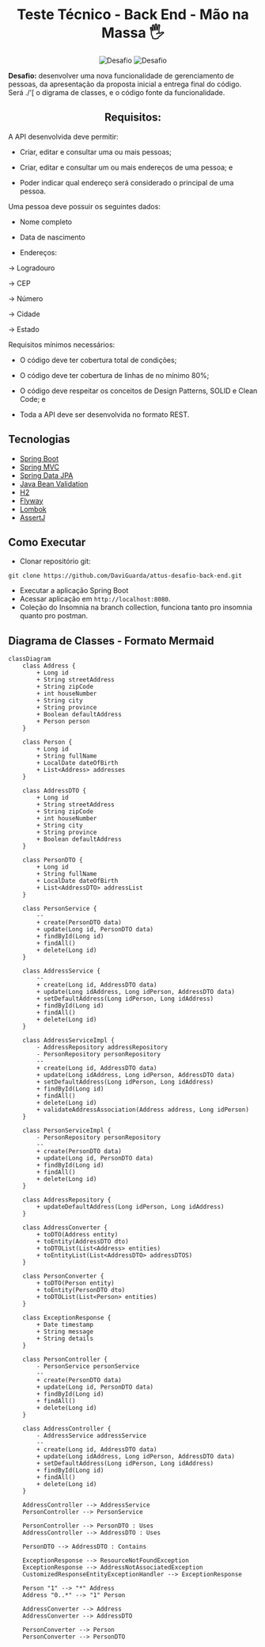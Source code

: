 <h1 align="center">
  Teste Técnico - Back End - Mão na Massa 🖐
</h1>

<p align="center">
  <img src="https://img.shields.io/static/v1?label=GitHub&message=DaviGuarda&color=F45000&labelColor=000000" alt="Desafio" />
 <img src="https://img.shields.io/static/v1?label=Tipo&message=Desafio&color=F45000&labelColor=000000" alt="Desafio" />
</p>

**Desafio:** desenvolver uma nova funcionalidade de gerenciamento de pessoas, da apresentação da proposta inicial a entrega final do código. Será ./’[ o digrama de classes, e o código fonte da funcionalidade.

<h2 align="center">
  Requisitos:
</h2>

A API desenvolvida deve permitir: 

- Criar, editar e consultar uma ou mais pessoas;

- Criar, editar e consultar um ou mais endereços de uma pessoa; e

- Poder indicar qual endereço será considerado o principal de uma pessoa.



Uma pessoa deve possuir os seguintes dados: 

- Nome completo

- Data de nascimento

- Endereços:

-> Logradouro

-> CEP

-> Número

-> Cidade

-> Estado



Requisitos mínimos necessários:

- O código deve ter cobertura total de condições;

- O código deve ter cobertura de linhas de no mínimo 80%;

- O código deve respeitar os conceitos de Design Patterns, SOLID e Clean Code; e

- Toda a API deve ser desenvolvida no formato REST.

## Tecnologias

- [Spring Boot](https://spring.io/projects/spring-boot)
- [Spring MVC](https://docs.spring.io/spring-framework/reference/web/webmvc.html)
- [Spring Data JPA](https://spring.io/projects/spring-data-jpa)
- [Java Bean Validation](https://docs.spring.io/spring-framework/reference/core/validation/beanvalidation.html)
- [H2](https://www.h2database.com/html/main.html)
- [Flyway](https://www.baeldung.com/database-migrations-with-flyway)
- [Lombok](https://projectlombok.org/features/)
- [AssertJ](https://assertj.github.io/doc/)

## Como Executar

- Clonar repositório git:
```
git clone https://github.com/DaviGuarda/attus-desafio-back-end.git
```
- Executar a aplicação Spring Boot
- Acessar aplicação em `http://localhost:8080`.
- Coleção do Insomnia na branch collection, funciona tanto pro insomnia quanto pro postman.

## Diagrama de Classes - Formato Mermaid

```mermaid
classDiagram
    class Address {
        + Long id
        + String streetAddress
        + String zipCode
        + int houseNumber
        + String city
        + String province
        + Boolean defaultAddress
        + Person person
    }

    class Person {
        + Long id
        + String fullName
        + LocalDate dateOfBirth
        + List<Address> addresses
    }

    class AddressDTO {
        + Long id
        + String streetAddress
        + String zipCode
        + int houseNumber
        + String city
        + String province
        + Boolean defaultAddress
    }

    class PersonDTO {
        + Long id
        + String fullName
        + LocalDate dateOfBirth
        + List<AddressDTO> addressList
    }

    class PersonService {
        --
        + create(PersonDTO data)
        + update(Long id, PersonDTO data)
        + findById(Long id)
        + findAll()
        + delete(Long id)
    }

    class AddressService {
        --
        + create(Long id, AddressDTO data)
        + update(Long idAddress, Long idPerson, AddressDTO data)
        + setDefaultAddress(Long idPerson, Long idAddress)
        + findById(Long id)
        + findAll()
        + delete(Long id)
    }

    class AddressServiceImpl {
        - AddressRepository addressRepository
        - PersonRepository personRepository
        --
        + create(Long id, AddressDTO data)
        + update(Long idAddress, Long idPerson, AddressDTO data)
        + setDefaultAddress(Long idPerson, Long idAddress)
        + findById(Long id)
        + findAll()
        + delete(Long id)
        + validateAddressAssociation(Address address, Long idPerson)
    }

    class PersonServiceImpl {
        - PersonRepository personRepository
        --
        + create(PersonDTO data)
        + update(Long id, PersonDTO data)
        + findById(Long id)
        + findAll()
        + delete(Long id)
    }

    class AddressRepository {
        + updateDefaultAddress(Long idPerson, Long idAddress)
    }

    class AddressConverter {
        + toDTO(Address entity)
        + toEntity(AddressDTO dto)
        + toDTOList(List<Address> entities)
        + toEntityList(List<AddressDTO> addressDTOS)
    }

    class PersonConverter {
        + toDTO(Person entity)
        + toEntity(PersonDTO dto)
        + toDTOList(List<Person> entities)
    }

    class ExceptionResponse {
        + Date timestamp
        + String message
        + String details
    }

    class PersonController {
        - PersonService personService
        --
        + create(PersonDTO data)
        + update(Long id, PersonDTO data)
        + findById(Long id)
        + findAll()
        + delete(Long id)
    }

    class AddressController {
        - AddressService addressService
        --
        + create(Long id, AddressDTO data)
        + update(Long idAddress, Long idPerson, AddressDTO data)
        + setDefaultAddress(Long idPerson, Long idAddress)
        + findById(Long id)
        + findAll()
        + delete(Long id)
    }

    AddressController --> AddressService
    PersonController --> PersonService

    PersonController --> PersonDTO : Uses
    AddressController --> AddressDTO : Uses

    PersonDTO --> AddressDTO : Contains

    ExceptionResponse --> ResourceNotFoundException
    ExceptionResponse --> AddressNotAssociatedException
    CustomizedResponseEntityExceptionHandler --> ExceptionResponse

    Person "1" --> "*" Address
    Address "0..*" --> "1" Person

    AddressConverter --> Address
    AddressConverter --> AddressDTO

    PersonConverter --> Person
    PersonConverter --> PersonDTO
```
